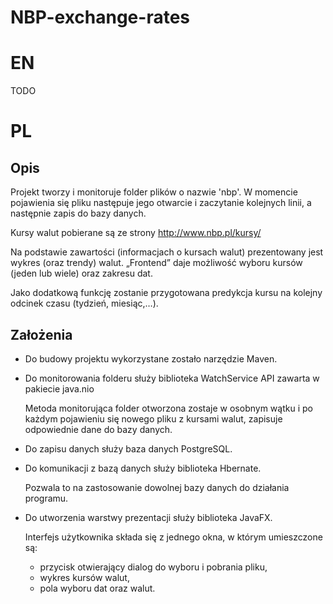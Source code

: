 NBP-exchange-rates
==================
EN
==
TODO

PL
==
Opis
----
Projekt tworzy i monitoruje folder plików o nazwie 'nbp'. 
W momencie pojawienia się pliku następuje jego otwarcie 
i zaczytanie kolejnych linii,
a następnie zapis do bazy danych.

Kursy walut pobierane są ze strony http://www.nbp.pl/kursy/

Na podstawie zawartości (informacjach o kursach walut) 
prezentowany jest wykres (oraz trendy) walut.
„Frontend” daje możliwość wyboru kursów 
(jeden lub wiele) oraz zakresu dat.

Jako dodatkową funkcję zostanie przygotowana 
predykcja kursu na kolejny odcinek czasu (tydzień, miesiąc,…).

Założenia
---------
+   Do budowy projektu wykorzystane zostało narzędzie Maven.

+   Do monitorowania folderu służy biblioteka WatchService API
zawarta w pakiecie java.nio
    
    Metoda monitorująca folder otworzona zostaje 
    w osobnym wątku i po każdym pojawieniu się
    nowego pliku z kursami walut, zapisuje 
    odpowiednie dane do bazy danych. 
    
+   Do zapisu danych służy baza danych PostgreSQL.

+   Do komunikacji z bazą danych służy biblioteka Hbernate.
    
    Pozwala to na zastosowanie dowolnej bazy danych do działania programu.
    
+   Do utworzenia warstwy prezentacji służy biblioteka JavaFX.
    
    Interfejs użytkownika składa się z jednego okna, w którym umieszczone są:
    + przycisk otwierający dialog do wyboru i pobrania pliku,
    + wykres kursów walut,
    + pola wyboru dat oraz walut.
